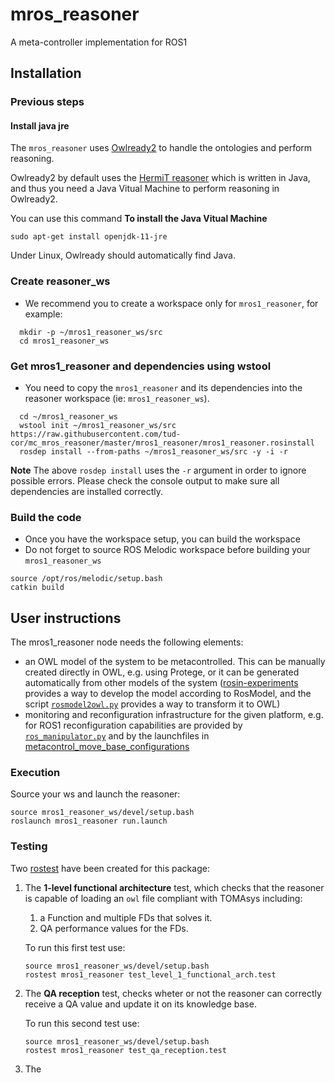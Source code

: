 # mros_reasoner

A meta-controller implementation for ROS1

## Installation

### Previous steps

#### Install java jre

The `mros_reasoner` uses  [Owlready2](https://owlready2.readthedocs.io/en/latest/index.html) to handle the ontologies and perform reasoning.

Owlready2 by default uses the [HermiT reasoner](http://www.hermit-reasoner.com/) which is written in Java, and thus you need a Java Vitual Machine to perform reasoning in Owlready2.

You can use this command **To install the Java Vitual Machine**

```console
sudo apt-get install openjdk-11-jre
```

Under Linux, Owlready should automatically find Java.

### Create reasoner_ws

- We recommend you to create a workspace only for `mros1_reasoner`, for example:

```console
  mkdir -p ~/mros1_reasoner_ws/src
  cd mros1_reasoner_ws
```

### Get mros1_reasoner and dependencies using wstool

- You need to copy the `mros1_reasoner` and its dependencies into the reasoner workspace (ie: `mros1_reasoner_ws`).

```console
  cd ~/mros1_reasoner_ws
  wstool init ~/mros1_reasoner_ws/src https://raw.githubusercontent.com/tud-cor/mc_mros_reasoner/master/mros1_reasoner/mros1_reasoner.rosinstall
  rosdep install --from-paths ~/mros1_reasoner_ws/src -y -i -r
```

**Note** The above `rosdep install` uses the `-r` argument in order to ignore possible errors. Please check the console output to make sure all dependencies are installed correctly.

### Build the code

- Once you have the workspace setup, you can build the workspace
- Do not forget to source ROS Melodic workspace before building your `mros1_reasoner_ws`

```console
source /opt/ros/melodic/setup.bash
catkin build
```

## User instructions

The mros1_reasoner node needs the following elements:

- an OWL model of the system to be metacontrolled. This can be manually created directly in OWL, e.g. using Protege, or it can be generated automatically from other models of the system ([rosin-experiments](https://github.com/rosin-project/rosin-experiments) provides a way to develop the model according to RosModel, and the script [`rosmodel2owl.py`](https://github.com/tud-cor/mc_mros_reasoner/blob/master/mros1_reasoner/scripts/rosmodel2owl.py) provides a way to transform it to OWL)
- monitoring and reconfiguration infrastructure for the given platform, e.g. for ROS1 reconfiguration capabilities are provided by [`ros_manipulator.py`](https://github.com/rosin-project/metacontrol_sim/blob/master/scripts/rosgraph_manipulator.py) and by the launchfiles in [metacontrol_move_base_configurations](https://github.com/rosin-project/metacontrol_move_base_configurations)

### Execution

Source your ws and launch the reasoner:

```console
source mros1_reasoner_ws/devel/setup.bash
roslaunch mros1_reasoner run.launch
```

### Testing

Two [rostest](http://wiki.ros.org/rostest) have been created for this package:

1. The **1-level functional architecture** test, which checks that the reasoner is capable of loading an `owl` file compliant with TOMAsys including:

    1. a Function and multiple FDs that solves it.
    1. QA performance values for the FDs.

    To run this first test use:

    ```console
    source mros1_reasoner_ws/devel/setup.bash
    rostest mros1_reasoner test_level_1_functional_arch.test
    ```

1. The **QA reception** test, checks wheter or not the reasoner can correctly receive a QA value and update it on its knowledge base.

    To run this second test use:

    ```console
    source mros1_reasoner_ws/devel/setup.bash
    rostest mros1_reasoner test_qa_reception.test
    ```
1. The  